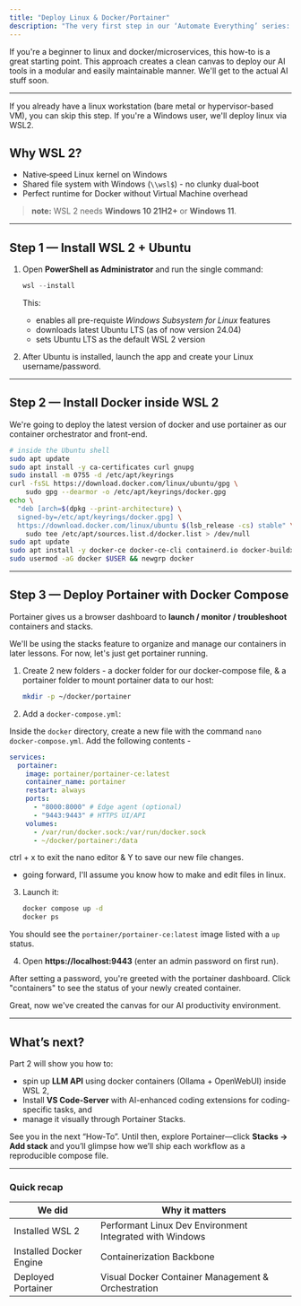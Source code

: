 ```yaml
---
title: "Deploy Linux & Docker/Portainer"
description: "The very first step in our ‘Automate Everything’ series: stand‑up WSL 2 on Windows and deploy Portainer with Docker Compose to lay the foundation for every workflow that comes next."
---
```


If you're a beginner to linux and docker/microservices, this how-to is a great starting point. This approach creates a clean canvas to deploy our AI tools in a modular and easily maintainable manner. We'll get to the actual AI stuff soon.

---

If you already have a linux workstation (bare metal or hypervisor-based VM), you can skip this step. If you're a Windows user, we'll deploy linux via WSL2.

## Why WSL 2?

- Native‑speed Linux kernel on Windows
- Shared file system with Windows (`\\wsl$`) - no clunky dual‑boot
- Perfect runtime for Docker without Virtual Machine overhead

> **note:** WSL 2 needs **Windows 10 21H2+** or **Windows 11**.

---

## Step 1 — Install WSL 2 + Ubuntu

1. Open **PowerShell as Administrator** and run the single command:

   ```powershell
   wsl --install
   ```

   This:

   - enables all pre-requiste _Windows Subsystem for Linux_ features
   - downloads latest Ubuntu LTS (as of now version 24.04)
   - sets Ubuntu LTS as the default WSL 2 version

2. After Ubuntu is installed, launch the app and create your Linux username/password.

---

## Step 2 — Install Docker inside WSL 2

We're going to deploy the latest version of docker and use portainer as our container orchestrator and front-end.

```bash
# inside the Ubuntu shell
sudo apt update
sudo apt install -y ca-certificates curl gnupg
sudo install -m 0755 -d /etc/apt/keyrings
curl -fsSL https://download.docker.com/linux/ubuntu/gpg \
    sudo gpg --dearmor -o /etc/apt/keyrings/docker.gpg
echo \
  "deb [arch=$(dpkg --print-architecture) \
  signed-by=/etc/apt/keyrings/docker.gpg] \
  https://download.docker.com/linux/ubuntu $(lsb_release -cs) stable" \
    sudo tee /etc/apt/sources.list.d/docker.list > /dev/null
sudo apt update
sudo apt install -y docker-ce docker-ce-cli containerd.io docker-buildx-plugin docker-compose-plugin
sudo usermod -aG docker $USER && newgrp docker
```

---

## Step 3 — Deploy Portainer with Docker Compose

Portainer gives us a browser dashboard to **launch / monitor / troubleshoot** containers and stacks.

We'll be using the stacks feature to organize and manage our containers in later lessons. For now, let's just get portainer running.

1. Create 2 new folders - a docker folder for our docker-compose file, & a portainer folder to mount portainer data to our host:

   ```bash
   mkdir -p ~/docker/portainer
   ```

2. Add a `docker-compose.yml`:

Inside the `docker` directory, create a new file with the command `nano docker-compose.yml`.
Add the following contents -

```yaml
services:
  portainer:
    image: portainer/portainer-ce:latest
    container_name: portainer
    restart: always
    ports:
      - "8000:8000" # Edge agent (optional)
      - "9443:9443" # HTTPS UI/API
    volumes:
      - /var/run/docker.sock:/var/run/docker.sock
      - ~/docker/portainer:/data
```

ctrl + x to exit the nano editor & Y to save our new file changes.

- going forward, I'll assume you know how to make and edit files in linux.

3. Launch it:

   ```bash
   docker compose up -d
   docker ps
   ```

You should see the `portainer/portainer-ce:latest` image listed with a `up` status.

4. Open **https://localhost:9443** (enter an admin password on first run).

After setting a password, you're greeted with the portainer dashboard. Click "containers" to see the status of your newly created container.

Great, now we've created the canvas for our AI productivity environment.

---

## What’s next?

Part 2 will show you how to:

- spin up **LLM API** using docker containers (Ollama + OpenWebUI) inside WSL 2,
- Install **VS Code-Server** with AI-enhanced coding extensions for coding-specific tasks, and
- manage it visually through Portainer Stacks.

See you in the next “How‑To”. Until then, explore Portainer—click **Stacks → Add stack** and you’ll glimpse how we’ll ship each workflow as a reproducible compose file. 

---

### Quick recap

| We did                  | Why it matters                                           |
| ----------------------- | -------------------------------------------------------- |
| Installed WSL 2         | Performant Linux Dev Environment Integrated with Windows |
| Installed Docker Engine | Containerization Backbone                                |
| Deployed Portainer      | Visual Docker Container Management & Orchestration       |
